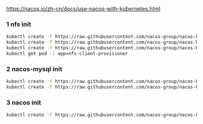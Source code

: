 https://nacos.io/zh-cn/docs/use-nacos-with-kubernetes.html

### 1 nfs init

```bash
kubectl create -f https://raw.githubusercontent.com/nacos-group/nacos-k8s/v1.1.4/deploy/nfs/rbac.yaml
kubectl create -f https://raw.githubusercontent.com/nacos-group/nacos-k8s/v1.1.4/deploy/nfs/deployment.yaml
kubectl create -f https://raw.githubusercontent.com/nacos-group/nacos-k8s/v1.1.4/deploy/nfs/class.yaml
kubectl get pod -l app=nfs-client-provisioner
```

### 2 nacos-mysql init 

```bash
kubectl create -f https://raw.githubusercontent.com/nacos-group/nacos-k8s/v1.1.4/deploy/mysql/mysql-master-nfs.yaml
kubectl create -f https://raw.githubusercontent.com/nacos-group/nacos-k8s/v1.1.4/deploy/mysql/mysql-slave-nfs.yaml
```

### 3 nacos init

```bash
kubectl create -f https://raw.githubusercontent.com/nacos-group/nacos-k8s/v1.1.4/deploy/nacos/nacos-pvc-nfs.yaml
```
